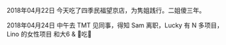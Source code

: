 2018年04月22日
今天吃了四季民福望京店，为隽姐践行。二姐傻三年。

2018年04月24日
中午去 TMT 见同事，得知 Sam 离职，Lucky 有 N 多项目， Lino 的女性项目
和大6 & 🐇吃🐔
